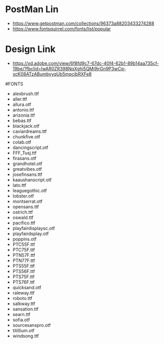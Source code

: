 # PostMan Lin
- https://www.getpostman.com/collections/96373a88203433274288
- https://www.fontsquirrel.com/fonts/list/popular

# Design Link
- https://xd.adobe.com/view/6f8fd9c7-67dc-40f4-62b1-89b14aa735cf-19be/?fbclid=IwAR0ZR398NqXghj5QMj9jrGn9P3wCq-xcK08ATzABumbyyqUb5mpcibRXFe8


#FONTS
- alexbrush.ttf
- aller.ttf
- allura.otf
- antonio.ttf
- arizonia.ttf
- bebas.ttf
- blackjack.otf
- caviardreams.ttf
- chunkfive.otf
- colab.otf
- dancingscript.otf
- FFF_Tusj.ttf
- firasans.otf
- grandhotel.otf
- greatvibes.otf
- josefinsans.ttf
- kaaushanscript.otf
- lato.ttf
- leaguegothic.otf
- lobster.otf
- montserrat.otf
- opensans.ttf
- ostrich.ttf
- oswald.ttf
- pacifico.ttf
- playfairdisplaysc.otf
- playfairdsplay.otf
- poppins.otf
- PTC55F.ttf
- PTC75F.ttf
- PTN57F.ttf
- PTN77F.ttf
- PTS55F.ttf
- PTS56F.ttf
- PTS75F.ttf
- PTS76F.ttf
- quicksand.otf
- raleway.ttf
- roboto.ttf
- salkway.ttf
- sansation.ttf
- searn.ttf
- sofia.otf
- sourcesanspro.otf
- titillium.otf
- windsong.ttf